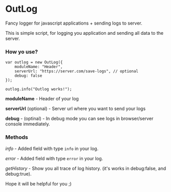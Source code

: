 # OutLog
Fancy logger for javascript applications + sending logs to server.

This is simple script, for logging you application and sending all data to the server.

### How yo use?

```
var outlog = new OutLog({
    moduleName: "Header",
    serverUrl: "https://server.com/save-logs", // optional
    debug: false
});

outlog.info("Outlog works!");
```

**moduleName** - Header of your log

**serverUrl** (optional) - Server url where you want to send your logs

**debug** - (optinal) - In debug mode you can see logs in browser/server console immediately.

### Methods

*info* - Added field with type `info` in your log.

*error* - Added field with type `error` in your log.

*getHistory* - Show you all trace of log history. (it's works in debug:false, and debug:true).


 Hope it will be helpful for you ;)

